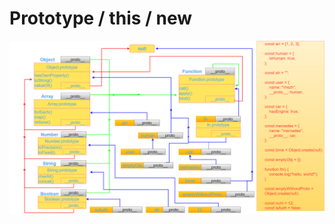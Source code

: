 # Prototype / this / new

![Prototype Chain](https://raw.githubusercontent.com/Arthur-Gyulabyan/ACA-Bootcamp-Tasks/main/016-prototype_this_new/prototype-chain.png "Prototype Chain") 
